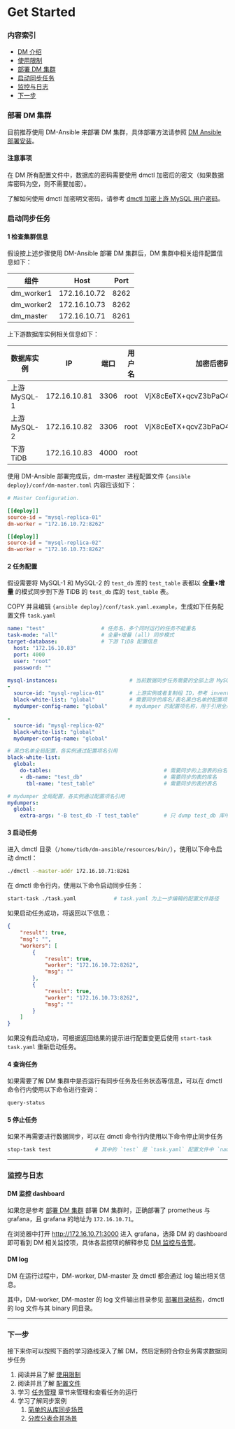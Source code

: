 Get Started
===

### 内容索引
- [DM 介绍](./overview.md)
- [使用限制](./restrictions.md)
- [部署 DM 集群](#部署-dm-集群)
- [启动同步任务](#启动同步任务)
- [监控与日志](#监控与日志)
- [下一步](#下一步)

### 部署 DM 集群

目前推荐使用 DM-Ansible 来部署 DM 集群，具体部署方法请参照 [DM Ansible 部署安装](./maintenance/dm-ansible.md)。

#### 注意事项

在 DM 所有配置文件中，数据库的密码需要使用 dmctl 加密后的密文（如果数据库密码为空，则不需要加密）。

了解如何使用 dmctl 加密明文密码，请参考 [dmctl 加密上游 MySQL 用户密码](./maintenance/dm-ansible.md#dmctl-加密上游-mysql-用户密码)。


### 启动同步任务

#### 1 检查集群信息

假设按上述步骤使用 DM-Ansible 部署 DM 集群后，DM 集群中相关组件配置信息如下：

| 组件 | Host | Port |
|------| ---- | ---- |
| dm_worker1 | 172.16.10.72 | 8262 |
| dm_worker2 | 172.16.10.73 | 8262 |
| dm_master | 172.16.10.71 | 8261 |

上下游数据库实例相关信息如下：

| 数据库实例 | IP | 端口 | 用户名 | 加密后密码 |
| -------- | --- | --- | --- | --- |
| 上游 MySQL-1 | 172.16.10.81 | 3306 | root | VjX8cEeTX+qcvZ3bPaO4h0C80pe/1aU= |
| 上游 MySQL-2 | 172.16.10.82 | 3306 | root | VjX8cEeTX+qcvZ3bPaO4h0C80pe/1aU= |
| 下游 TiDB | 172.16.10.83 | 4000 | root | |


使用 DM-Ansible 部署完成后，dm-master 进程配置文件 `{ansible deploy}/conf/dm-master.toml` 内容应该如下：

```toml
# Master Configuration.

[[deploy]]
source-id = "mysql-replica-01"
dm-worker = "172.16.10.72:8262"

[[deploy]]
source-id = "mysql-replica-02"
dm-worker = "172.16.10.73:8262"
```

#### 2 任务配置

假设需要将 MySQL-1 和 MySQL-2 的 `test_db` 库的 `test_table` 表都以 **全量+增量** 的模式同步到下游 TiDB 的 `test_db` 库的 `test_table` 表。


COPY 并且编辑 `{ansible deploy}/conf/task.yaml.example`，生成如下任务配置文件 `task.yaml`

```yaml
name: "test"                  # 任务名，多个同时运行的任务不能重名
task-mode: "all"              # 全量+增量 (all) 同步模式
target-database:              # 下游 TiDB 配置信息
  host: "172.16.10.83"
  port: 4000
  user: "root"
  password: ""

mysql-instances:                       # 当前数据同步任务需要的全部上游 MySQL 实例配置
-
  source-id: "mysql-replica-01"        # 上游实例或者复制组 ID，参考 inventory.ini 的 source_id 或者 dm-master.toml 的 source-id 配置
  black-white-list: "global"           # 需要同步的库名/表名黑白名单的配置项名称，用于引用全局的黑白名单配置， 全局配置见下面的 black-white-list map 配置
  mydumper-config-name: "global"       # mydumper 的配置项名称，用于引用全局的 mydumper 配置

-
  source-id: "mysql-replica-02"
  black-white-list: "global"
  mydumper-config-name: "global"

# 黑白名单全局配置，各实例通过配置项名引用
black-white-list:
  global:
    do-tables:                                    # 需要同步的上游表的白名单
    - db-name: "test_db"                          # 需要同步的表的库名
      tbl-name: "test_table"                      # 需要同步的表的表名

# mydumper 全局配置，各实例通过配置项名引用
mydumpers:
  global:
    extra-args: "-B test_db -T test_table"        # 只 dump test_db 库中的 test_table 表，可设置 MyDumper 的任何参数
```

#### 3 启动任务

进入 dmctl 目录（`/home/tidb/dm-ansible/resources/bin/`），使用以下命令启动 dmctl：
```bash
./dmctl --master-addr 172.16.10.71:8261
```

在 dmctl 命令行内，使用以下命令启动同步任务：
```bash
start-task ./task.yaml            # task.yaml 为上一步编辑的配置文件路径
```

如果启动任务成功，将返回以下信息：
```json
{
    "result": true,
    "msg": "",
    "workers": [
        {
            "result": true,
            "worker": "172.16.10.72:8262",
            "msg": ""
        },
        {
            "result": true,
            "worker": "172.16.10.73:8262",
            "msg": ""
        }
    ]
}
```

如果没有启动成功，可根据返回结果的提示进行配置变更后使用 `start-task task.yaml` 重新启动任务。

#### 4 查询任务

如果需要了解 DM 集群中是否运行有同步任务及任务状态等信息，可以在 dmctl 命令行内使用以下命令进行查询：
```bash
query-status
```

#### 5 停止任务

如果不再需要进行数据同步，可以在 dmctl 命令行内使用以下命令停止同步任务
```bash
stop-task test              # 其中的 `test` 是 `task.yaml` 配置文件中 `name` 配置项设置的任务名
```

***

### 监控与日志

#### DM 监控 dashboard

如果您是参考 [部署 DM 集群](#部署-dm-集群) 部署 DM 集群时，正确部署了 prometheus 与 grafana，且 grafana 的地址为 `172.16.10.71`。

在浏览器中打开 <http://172.16.10.71:3000> 进入 grafana，选择 DM 的 dashboard 即可看到 DM 相关监控项，具体各监控项的解释参见 [DM 监控与告警](./maintenance/metrics-alert.md)。

#### DM log

DM 在运行过程中，DM-worker, DM-master 及 dmctl 都会通过 log 输出相关信息。

其中，DM-worker, DM-master 的 log 文件输出目录参见 [部署目录结构](./maintenance/directory-structure.md)，dmctl 的 log 文件与其 binary 同目录。

***

### 下一步

接下来你可以按照下面的学习路线深入了解 DM，然后定制符合你业务需求数据同步任务

  1. 阅读并且了解 [使用限制](./restrictions.md)
  2. 阅读并且了解 [配置文件](./configuration/configuration.md)
  3. 学习 [任务管理](./task-handling) 章节来管理和查看任务的运行
  4. 学习了解同步案例
     1. [简单的从库同步场景](./use-cases/one-tidb-slave.md)
     2. [分库分表合并场景](./use-cases/shard-merge.md)
